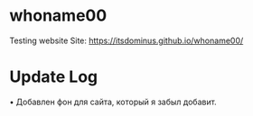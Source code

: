 # whoname00
Testing website
Site: https://itsdominus.github.io/whoname00/

# Update Log

• Добавлен фон для сайта, который я забыл добавит. 
